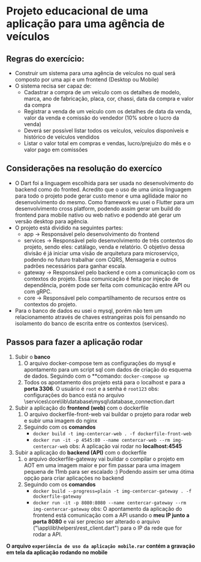 # Projeto educacional de uma aplicação para uma agência de veículos



## Regras do exercício:

* Construir um sistema para uma agência de veículos no qual será composto por uma api e um frontend (Desktop ou Mobile)
* O sistema recisa ser capaz de:
    * Cadastrar a compra de um veículo com os detalhes de modelo, marca, ano de fabricação, placa, cor, chassi, data da compra e valor da compra
    * Registrar a venda de um veículo com os detalhes de data da venda, valor da venda e comissão do vendedor (10% sobre o lucro da venda)
    * Deverá ser possível listar todos os veículos, veículos disponíveis e histórico de veículos vendidos
    * Listar o valor total em compras e vendas, lucro/prejuízo do mês e o valor pago em comissões


## Considerações na resolução do exercíco
* O Dart foi a linguagem escolhida para ser usada no desenvolvimento do backend como do fronted. Acredito que o uso de uma única linguagem para todo o projeto pode gerar custo menor e uma agilidade maior no desenvolvimento do mesmo. Como framework eu usei o Flutter para um desenvolvimento cross platform, podendo assim gerar um build do frontend para mobile nativo ou web nativo e podendo até gerar um versão desktop para agência. 
* O projeto está dividido na seguintes partes:
    * app -> Responsável pelo desenvolvimento do frontend
    * services -> Responsável pelo desenvolvimento de três contextos do projeto, sendo eles: catálago, venda e relatório. O objetivo dessa divisão é já iniciar uma visão de arquitetura para microserviço, podendo no futuro trabalhar com CQRS, Mensageria e outros padrões necessários para ganhar escala.
    * gateway -> Responsável pelo backend e com a comunicação com os contextos do projeto. Essa comunicação é feita por injeção de dependência, porém pode ser feita com comunicação entre API ou com gRPC.
    * core -> Responsável pelo compartilhamento de recursos entre os contextos do projeto. 
* Para o banco de dados eu usei o mysql, porém não tem um relacionamento através de chaves estrangeiras pois foi pensando no isolamento do banco de escrita entre os contextos (services). 



## Passos para fazer a aplicação rodar

1. Subir o **banco**
    1. O arquivo docker-compose tem as configurações do mysql e apontamento para um script sql com dados de criação do esquema de dados. Seguindo com o **comando: `docker-compose up`
    2. Todos os apontamento dos projeto está para o localhost e para a **porta 3306**. O usuário é `root` e a senha é `root123`
    obs: configurações do banco está no arquivo \services\core\lib\database\mysql\database_connection.dart
2. Subir a aplicação do **frontend (web)** com o dockerfile
    1. O arquivo dockerfile-front-web vai buildar o projeto para rodar web e subir uma imagem do nginx
    2. Seguindo com os **comandos**
        * `docker build -t img-centercar-web . -f dockerfile-front-web`
        * `docker run -it -p 4545:80 --name centercar-web --rm img-centercar-web`
    obs: A aplicação vai rodar no **localhost:4545**
3. Subir a aplicação do **backend (API)** com o dockerfile
    1. o arquivo dockerfile-gateway vai buildar o compilar o projeto em AOT em uma imagem maior e por fim passar para uma imagem pequena de 11mb para ser escalado :) Podendo assim ser uma ótima opção para criar aplicações no backend
    2. Seguindo com os **comandos**
        * `docker build --progress=plain -t img-centercar-gateway . -f dockerfile-gateway`
        * `docker run -it -p 8080:8080 --name centercar-gateway --rm img-centercar-gateway`
    obs: O apontamento da aplicação do frontend está comunicação com a API usando o **meu IP junto a porta 8080** e vai ser preciso ser alterado o arquivo ("\app\lib\helpers\rest_client.dart") para o IP da rede que for rodar a API. 

**O arquivo `experiência de uso da aplicação mobile.rar` contém a gravação em tela da aplicação rodando no mobile**

